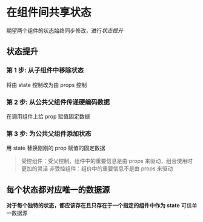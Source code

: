 # 在组件间共享状态

期望两个组件的状态始终同步修改，进行*状态提升*

## 状态提升

### 第 1 步: 从子组件中移除状态

将由 state 控制改为由 props 控制

### 第 2 步: 从公共父组件传递硬编码数据

在调用组件上给 prop 赋值固定数据

### 第 3 步: 为公共父组件添加状态

用 state 替换刚刚的 prop 赋值的固定数据

> 受控组件：受父控制，组件中的重要信息是由 props 来驱动，组合使用时更加的灵活
> 非受控组件：组价中的重要信息不是由 props 来驱动

## 每个状态都对应唯一的数据源

**对于每个独特的状态，都应该存在且只存在于一个指定的组件中作为 state**
可信单一数据源
